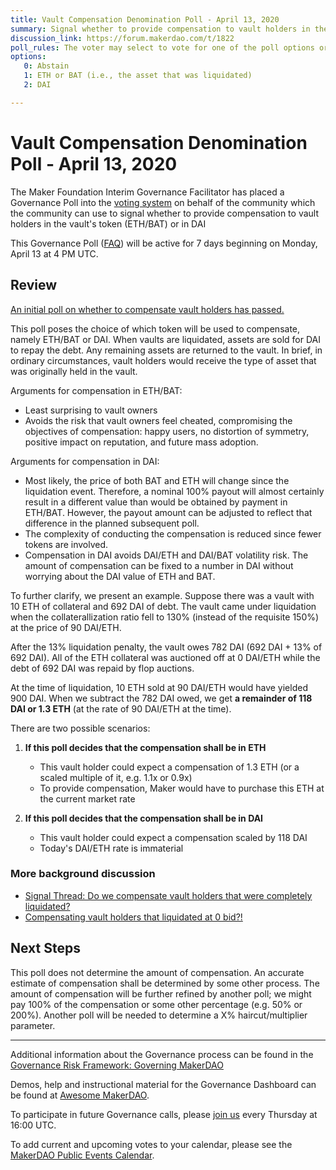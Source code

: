 ```yaml
---
title: Vault Compensation Denomination Poll - April 13, 2020
summary: Signal whether to provide compensation to vault holders in the vault's token (ETH/BAT) or in DAI
discussion_link: https://forum.makerdao.com/t/1822
poll_rules: The voter may select to vote for one of the poll options or they may elect to abstain from the poll entirely
options:
   0: Abstain
   1: ETH or BAT (i.e., the asset that was liquidated) 
   2: DAI

---
```

# Vault Compensation Denomination Poll - April 13, 2020

The Maker Foundation Interim Governance Facilitator has placed a Governance Poll into the [voting system](https://vote.makerdao.com/polling) on behalf of the community which the community can use to signal whether to provide compensation to vault holders in the vault's token (ETH/BAT) or in DAI

This Governance Poll ([FAQ](https://community-development.makerdao.com/makerdao-scd-faqs/scd-faqs/governance)) will be active for 7 days beginning on Monday, April 13 at 4 PM UTC.

## Review

[An initial poll on whether to compensate vault holders has passed.](https://vote.makerdao.com/polling-proposal/qmwfvvguaf8rz8xwgv2cqnzzt9t5h6epzh17qmk2ue99y4)

This poll poses the choice of which token will be used to compensate, namely ETH/BAT or DAI. When vaults are liquidated, assets are sold for DAI to repay the debt. Any remaining assets are returned to the vault. In brief, in ordinary circumstances, vault holders would receive the type of asset that was originally held in the vault.

Arguments for compensation in ETH/BAT:
- Least surprising to vault owners
- Avoids the risk that vault owners feel cheated, compromising the objectives of compensation: happy users, no distortion of symmetry, positive impact on reputation, and future mass adoption.

Arguments for compensation in DAI:
- Most likely, the price of both BAT and ETH will change since the liquidation event. Therefore, a nominal 100% payout will almost certainly result in a different value than would be obtained by payment in ETH/BAT. However, the payout amount can be adjusted to reflect that difference in the planned subsequent poll.
- The complexity of conducting the compensation is reduced since fewer tokens are involved.
- Compensation in DAI avoids DAI/ETH and DAI/BAT volatility risk. The amount of compensation can be fixed to a number in DAI without worrying about the DAI value of ETH and BAT.

To further clarify, we present an example. Suppose there was a vault with 10 ETH of collateral and 692 DAI of debt. The vault came under liquidation when the collaterallization ratio fell to 130% (instead of the requisite 150%) at the price of 90 DAI/ETH.

After the 13% liquidation penalty, the vault owes 782 DAI (692 DAI + 13% of 692 DAI). All of the ETH collateral was auctioned off at 0 DAI/ETH while the debt of 692 DAI was repaid by flop auctions.

At the time of liquidation, 10 ETH sold at 90 DAI/ETH would have yielded 900 DAI. When we subtract the 782 DAI owed, we get **a remainder of 118 DAI or 1.3 ETH** (at the rate of 90 DAI/ETH at the time).

There are two possible scenarios:

1. **If this poll decides that the compensation shall be in ETH**
   - This vault holder could expect a compensation of 1.3 ETH (or a scaled multiple of it, e.g. 1.1x or 0.9x)
   - To provide compensation, Maker would have to purchase this ETH at the current market rate
  
2. **If this poll decides that the compensation shall be in DAI**
   - This vault holder could expect a compensation scaled by 118 DAI
   - Today's DAI/ETH rate is immaterial

### More background discussion

* [Signal Thread: Do we compensate vault holders that were completely liquidated?](https://forum.makerdao.com/t/1713/43)
* [Compensating vault holders that liquidated at 0 bid?!](https://forum.makerdao.com/t/1541)

## Next Steps

This poll does not determine the amount of compensation. An accurate estimate of compensation shall be determined by some other process. The amount of compensation will be further refined by another poll; we might pay 100% of the compensation or some other percentage (e.g. 50% or 200%). Another poll will be needed to determine a X% haircut/multiplier parameter.

---

Additional information about the Governance process can be found in the [Governance Risk Framework: Governing MakerDAO](https://community-development.makerdao.com/governance/governance-risk-framework)

Demos, help and instructional material for the Governance Dashboard can be found at [Awesome MakerDAO](https://awesome.makerdao.com/#voting).

To participate in future Governance calls, please [join us](https://community-development.makerdao.com/governance/governance-and-risk-meetings) every Thursday at 16:00 UTC.

To add current and upcoming votes to your calendar, please see the [MakerDAO Public Events Calendar](https://calendar.google.com/calendar/embed?src=makerdao.com_3efhm2ghipksegl009ktniomdk%40group.calendar.google.com&ctz=America%2FLos_Angeles).
